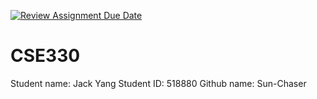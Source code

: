 [![Review Assignment Due Date](https://classroom.github.com/assets/deadline-readme-button-22041afd0340ce965d47ae6ef1cefeee28c7c493a6346c4f15d667ab976d596c.svg)](https://classroom.github.com/a/pVjuUHcC)
# CSE330
Student name: Jack Yang
Student ID: 518880
Github name: Sun-Chaser